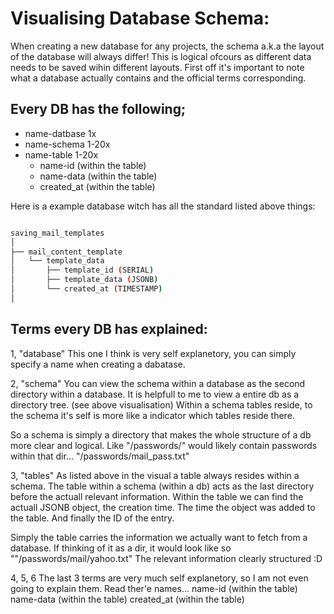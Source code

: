 # Visualising Database Schema:

When creating a new database for any projects, the schema a.k.a the layout of the database will always differ! This is logical ofcours as different data needs to be saved wihin different layouts. First off it's important to note what a database 
actually contains and the official terms corresponding. 

## Every DB has the following; 

+ name-datbase 1x
+ name-schema 1-20x
+ name-table 1-20x
    + name-id             (within the table)
    + name-data           (within the table)
    + created_at          (within the table)


Here is a example database witch has all the standard listed above things:
```bash

saving_mail_templates                                                                       (NAME DATABASE)
│
├── mail_content_template                                                                  (NAME SCHEMA) 
│   └── template_data                                                                      (NAME TABLE)
│       ├── template_id (SERIAL)                                                           (NAME ID)
│       ├── template_data (JSONB)                                                          (NAME DATA)
│       └── created_at (TIMESTAMP)                                                         (NAME TIME-CREATED)
│                                                                                           

```


## Terms every DB has explained: 

1, "database"
This one I think is very self explanetory, you can simply specify a name when creating a dabatase. 

2, "schema" 
You can view the schema within a database as the second directory within a database. It is helpfull to me to view a entire db as a directory tree. (see above visualisation) 
Within a schema tables reside, to the schema it's self is more like a indicator which tables reside there. 

So a schema is simply a directory that makes the whole structure of a db more clear and logical. Like "/passwords/" would likely contain passwords within that dir... "/passwords/mail_pass.txt" 

3, "tables" 
As listed above in the visual a table always resides within a schema. The table within a schema (within a db) acts as the last directory before the actuall relevant information.  Within the table we can find the actuall JSONB object, 
the creation time. The time the object was added to the table. And finally the ID of the entry. 

Simply the table carries the information we actually want to fetch from a database. If thinking of it as a dir, it would look like so ""/passwords/mail/yahoo.txt" The relevant information clearly structured :D 


4, 5, 6 
The last 3 terms are very much self explanetory, so I am not even going to explain them. Read ther'e names... 
name-id             (within the table)
name-data           (within the table)
created_at          (within the table)








